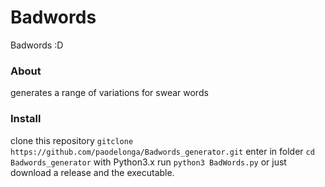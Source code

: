 # Badwords
 Badwords :D
### About
generates a range of variations for swear words

### Install

clone this repository `gitclone https://github.com/paodelonga/Badwords_generator.git`
enter in folder `cd Badwords_generator`
with Python3.x run `python3 BadWords.py`
or just download a release and the executable.
